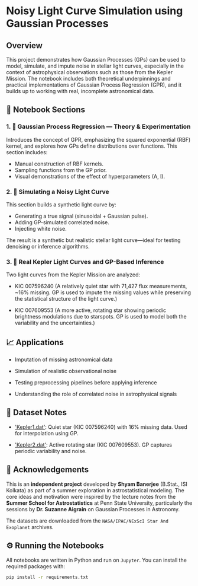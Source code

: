 # Noisy Light Curve Simulation using Gaussian Processes

## Overview

This project demonstrates how Gaussian Processes (GPs) can be used to model, simulate, and impute noise in stellar light curves, especially in the context of astrophysical observations such as those from the Kepler Mission. The notebook includes both theoretical underpinnings and practical implementations of Gaussian Process Regression (GPR), and it builds up to working with real, incomplete astronomical data.

## 🧭 Notebook Sections

### 1. 📘 Gaussian Process Regression — Theory & Experimentation

Introduces the concept of GPR, emphasizing the squared exponential (RBF) kernel, and explores how GPs define distributions over functions. This section includes:

- Manual construction of RBF kernels.
- Sampling functions from the GP prior.
- Visual demonstrations of the effect of hyperparameters (A, l).

### 2. 🔬 Simulating a Noisy Light Curve

This section builds a synthetic light curve by:

- Generating a true signal (sinusoidal + Gaussian pulse).
- Adding GP-simulated correlated noise.
- Injecting white noise.

The result is a synthetic but realistic stellar light curve—ideal for testing denoising or inference algorithms.

### 3. 🔭 Real Kepler Light Curves and GP-Based Inference

Two light curves from the Kepler Mission are analyzed:

- KIC 007596240
(A relatively quiet star with 71,427 flux measurements, ~16% missing. GP is used to impute the missing values while preserving the statistical structure of the light curve.)

- KIC 007609553
(A more active, rotating star showing periodic brightness modulations due to starspots. GP is used to model both the variability and the uncertainties.)

## 📈 Applications

- Imputation of missing astronomical data

- Simulation of realistic observational noise

- Testing preprocessing pipelines before applying inference

- Understanding the role of correlated noise in astrophysical signals

## 📂 Dataset Notes

- ['Kepler1.dat'](notebook/datasets/Kepler1.dat):
Quiet star (KIC 007596240) with 16% missing data. Used for interpolation using GP.

- ['Kepler2.dat'](notebook/datasets/Kepler2.dat):
Active rotating star (KIC 007609553). GP captures periodic variability and noise.

## 🤝 Acknowledgements

This is an **independent project** developed by **Shyam Banerjee** (B.Stat., ISI Kolkata) as part of a summer exploration in astrostatistical modeling. The core ideas and motivation were inspired by the lecture notes from the **Summer School for Astrostatistics** at Penn State University, particularly the sessions by **Dr. Suzanne Aigrain** on Gaussian Processes in Astronomy.

The datasets are downloaded from the `NASA/IPAC/NExScI Star And Exoplanet` archives.

## ⚙️ Running the Notebooks

All notebooks are written in Python and run on `Jupyter`. You can install the required packages with:

```bash
pip install -r requirements.txt